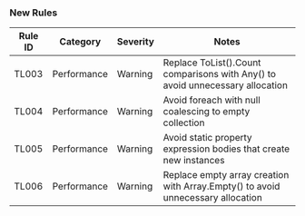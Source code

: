 ### New Rules

Rule ID | Category | Severity | Notes
--------|----------|----------|-------
TL003   | Performance | Warning | Replace ToList().Count comparisons with Any() to avoid unnecessary allocation
TL004   | Performance | Warning | Avoid foreach with null coalescing to empty collection
TL005   | Performance | Warning | Avoid static property expression bodies that create new instances
TL006   | Performance | Warning | Replace empty array creation with Array.Empty<T>() to avoid unnecessary allocation